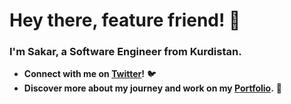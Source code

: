 # Hey there, feature friend! 👋

### I'm Sakar, a Software Engineer from Kurdistan.

- **Connect with me on [Twitter](https://kurdsubtitle.net)!** 🐦
- **Discover more about my journey and work on my [Portfolio](https://filedoge.com).** 🚀
